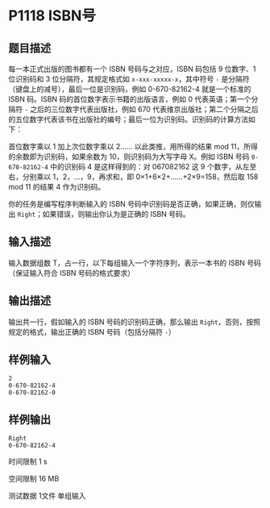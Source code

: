 # P1118 ISBN号

## 题目描述
每一本正式出版的图书都有一个 ISBN 号码与之对应，ISBN 码包括 9 位数字、1 位识别码和 3 位分隔符，其规定格式如 `x-xxx-xxxxx-x`，其中符号 `-` 是分隔符（键盘上的减号），最后一位是识别码，例如 0-670-82162-4 就是一个标准的 ISBN 码。ISBN 码的首位数字表示书籍的出版语言，例如 0 代表英语；第一个分隔符 `-` 之后的三位数字代表出版社，例如 670 代表维京出版社；第二个分隔之后的五位数字代表该书在出版社的编号；最后一位为识别码。识别码的计算方法如下：

首位数字乘以 1 加上次位数字乘以 2…… 以此类推，用所得的结果 mod 11，所得的余数即为识别码，如果余数为 10，则识别码为大写字母 X。例如 ISBN 号码 `0-670-82162-4` 中的识别码 4 是这样得到的：对 067082162 这 9 个数字，从左至右，分别乘以 1，2，…，9，再求和，即 0×1+6×2+……+2×9=158，然后取 158 mod 11 的结果 4 作为识别码。

你的任务是编写程序判断输入的 ISBN 号码中识别码是否正确，如果正确，则仅输出 `Right`；如果错误，则输出你认为是正确的 ISBN 号码。

## 输入描述
输入数据组数 T，占一行，以下每组输入一个字符序列，表示一本书的 ISBN 号码（保证输入符合 ISBN 号码的格式要求）

## 输出描述
输出共一行，假如输入的 ISBN 号码的识别码正确，那么输出 `Right`，否则，按照规定的格式，输出正确的 ISBN 号码（包括分隔符 `-`）

## 样例输入

```
2
0-670-82162-4
0-670-82162-0
```

## 样例输出

```
Right
0-670-82162-4
```

时间限制  1 s

空间限制  16 MB

测试数据  1文件 单组输入
